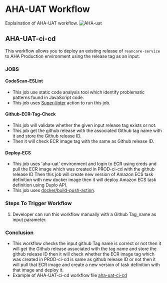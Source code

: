 # AHA-UAT Workflow
Explaination of AHA-UAT workflow.
![AHA-uat](https://github.com/REAN-Foundation/reancare-service/blob/feature/flow_documentation/assets/images/AHA-UAT_wrokflow.png?raw=true)

## AHA-UAT-ci-cd

This workflow allows you to deploy an existing release of ```reancare-service``` to AHA Production environment using the release tag as an input.

### JOBS

#### CodeScan-ESLint

* This job use static code analysis tool which identify problematic patterns found in JavaScript code.
* This job uses [Super-linter](https://github.com/marketplace/actions/super-linter) action to run this job.

#### Github-ECR-Tag-Check

* This job will validate whether the given input release tag exists or not.
* This job get the github release with the associated Github tag name with it and store the Github release ID.
* Then it will check ECR image tag with the same as Github release ID.

#### Deploy-ECS

* This job uses 'aha-uat' environment and login to ECR using creds and pull the ECR image which was created in PROD-ci-cd with the github release ID Then this job will create new version of Amazon ECS task definition with new docker image then it will deploy Amazon ECS task definition using Duplo API.
* This job uses [docker/build-push-action](https://github.com/marketplace/actions/build-and-push-docker-images).

### Steps To Trigger Workflow

1. Developer can run this workflow manually with a Github Tag_name as input parameter.

### Conclusion

* This workflow checks the input github Tag name is correct or not then it will get the Github release associated with the tag name and store the github release ID then it will check whether the ECR image tag which was created in PROD-ci-cd is same as github release ID or not then it will pull that ECR image and create a new version of task definition with that image and deploy it.
* Example of AHA-UAT-ci-cd workflow file [aha-uat-ci-cd](https://github.com/REAN-Foundation/reancare-service/blob/feature/aha_fix/.github/workflows/aha-uat-ci-cd.yml)  
